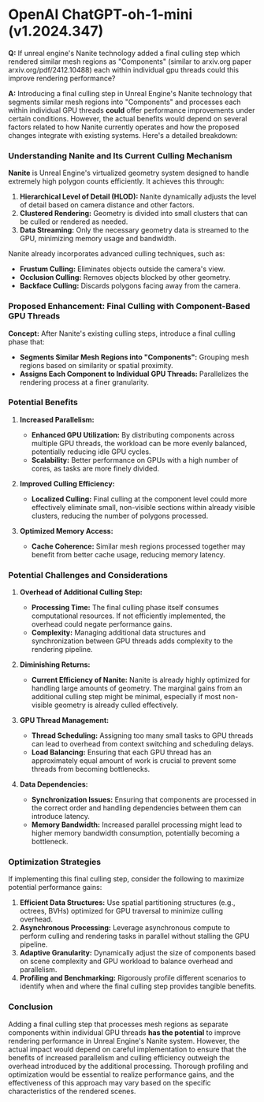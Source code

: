 # OpenAI ChatGPT-oh-1-mini (v1.2024.347)

**Q:** If unreal engine's Nanite technology added a final culling step which rendered similar mesh regions as "Components" (similar to arxiv.org paper arxiv.org/pdf/2412.10488) each within individual gpu threads could this improve rendering performance?

**A:** Introducing a final culling step in Unreal Engine's Nanite technology that segments similar mesh regions into "Components" and processes each within individual GPU threads **could** offer performance improvements under certain conditions. However, the actual benefits would depend on several factors related to how Nanite currently operates and how the proposed changes integrate with existing systems. Here's a detailed breakdown:

### **Understanding Nanite and Its Current Culling Mechanism**

**Nanite** is Unreal Engine's virtualized geometry system designed to handle extremely high polygon counts efficiently. It achieves this through:

1. **Hierarchical Level of Detail (HLOD):** Nanite dynamically adjusts the level of detail based on camera distance and other factors.
2. **Clustered Rendering:** Geometry is divided into small clusters that can be culled or rendered as needed.
3. **Data Streaming:** Only the necessary geometry data is streamed to the GPU, minimizing memory usage and bandwidth.

Nanite already incorporates advanced culling techniques, such as:

- **Frustum Culling:** Eliminates objects outside the camera's view.
- **Occlusion Culling:** Removes objects blocked by other geometry.
- **Backface Culling:** Discards polygons facing away from the camera.

### **Proposed Enhancement: Final Culling with Component-Based GPU Threads**

**Concept:** After Nanite's existing culling steps, introduce a final culling phase that:

- **Segments Similar Mesh Regions into "Components":** Grouping mesh regions based on similarity or spatial proximity.
- **Assigns Each Component to Individual GPU Threads:** Parallelizes the rendering process at a finer granularity.

### **Potential Benefits**

1. **Increased Parallelism:**
   - **Enhanced GPU Utilization:** By distributing components across multiple GPU threads, the workload can be more evenly balanced, potentially reducing idle GPU cycles.
   - **Scalability:** Better performance on GPUs with a high number of cores, as tasks are more finely divided.

2. **Improved Culling Efficiency:**
   - **Localized Culling:** Final culling at the component level could more effectively eliminate small, non-visible sections within already visible clusters, reducing the number of polygons processed.

3. **Optimized Memory Access:**
   - **Cache Coherence:** Similar mesh regions processed together may benefit from better cache usage, reducing memory latency.

### **Potential Challenges and Considerations**

1. **Overhead of Additional Culling Step:**
   - **Processing Time:** The final culling phase itself consumes computational resources. If not efficiently implemented, the overhead could negate performance gains.
   - **Complexity:** Managing additional data structures and synchronization between GPU threads adds complexity to the rendering pipeline.

2. **Diminishing Returns:**
   - **Current Efficiency of Nanite:** Nanite is already highly optimized for handling large amounts of geometry. The marginal gains from an additional culling step might be minimal, especially if most non-visible geometry is already culled effectively.

3. **GPU Thread Management:**
   - **Thread Scheduling:** Assigning too many small tasks to GPU threads can lead to overhead from context switching and scheduling delays.
   - **Load Balancing:** Ensuring that each GPU thread has an approximately equal amount of work is crucial to prevent some threads from becoming bottlenecks.

4. **Data Dependencies:**
   - **Synchronization Issues:** Ensuring that components are processed in the correct order and handling dependencies between them can introduce latency.
   - **Memory Bandwidth:** Increased parallel processing might lead to higher memory bandwidth consumption, potentially becoming a bottleneck.

### **Optimization Strategies**

If implementing this final culling step, consider the following to maximize potential performance gains:

1. **Efficient Data Structures:** Use spatial partitioning structures (e.g., octrees, BVHs) optimized for GPU traversal to minimize culling overhead.
2. **Asynchronous Processing:** Leverage asynchronous compute to perform culling and rendering tasks in parallel without stalling the GPU pipeline.
3. **Adaptive Granularity:** Dynamically adjust the size of components based on scene complexity and GPU workload to balance overhead and parallelism.
4. **Profiling and Benchmarking:** Rigorously profile different scenarios to identify when and where the final culling step provides tangible benefits.

### **Conclusion**

Adding a final culling step that processes mesh regions as separate components within individual GPU threads **has the potential** to improve rendering performance in Unreal Engine's Nanite system. However, the actual impact would depend on careful implementation to ensure that the benefits of increased parallelism and culling efficiency outweigh the overhead introduced by the additional processing. Thorough profiling and optimization would be essential to realize performance gains, and the effectiveness of this approach may vary based on the specific characteristics of the rendered scenes.
